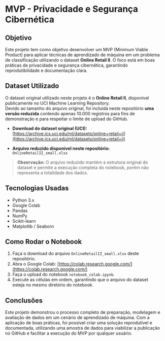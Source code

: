 
# MVP - Privacidade e Segurança Cibernética

## Objetivo
Este projeto tem como objetivo desenvolver um MVP (Minimum Viable Product) para aplicar técnicas de aprendizado de máquina 
em um problema de classificação utilizando o dataset **Online Retail II**. 
O foco está em boas práticas de privacidade e segurança cibernética, garantindo reprodutibilidade e documentação clara.

## Dataset Utilizado
O dataset original utilizado neste projeto é o **Online Retail II**, disponível publicamente no UCI Machine Learning Repository.  
Devido ao tamanho do arquivo original, foi incluída neste repositório **uma versão reduzida** contendo apenas 10.000 registros 
para fins de demonstração e para respeitar o limite de upload do GitHub.

- **Download do dataset original (UCI):**
  [https://archive.ics.uci.edu/ml/datasets/online+retail+ii](https://archive.ics.uci.edu/ml/datasets/online+retail+ii)

- **Arquivo reduzido disponível neste repositório:**
  `OnlineRetailII_small.xlsx`

> **Observação:**
> O arquivo reduzido mantém a estrutura original do dataset e permite a execução completa do notebook, porém não representa a totalidade dos dados.

## Tecnologias Usadas
- Python 3.x
- Google Colab
- Pandas
- NumPy
- Scikit-learn
- Matplotlib / Seaborn

## Como Rodar o Notebook
1. Faça o download do arquivo `OnlineRetailII_small.xlsx` deste repositório.
2. Abra o Google Colab: [https://colab.research.google.com/](https://colab.research.google.com/)
3. Faça o upload do notebook `notebook_colab.ipynb`.
4. Execute as células em ordem, garantindo que o arquivo do dataset esteja no mesmo diretório do notebook.

## Conclusões
Este projeto demonstrou o processo completo de preparação, modelagem e avaliação de dados em um cenário de aprendizado de máquina. 
Com a aplicação de boas práticas, foi possível criar uma solução reprodutível e documentada, utilizando uma amostra de dados para 
viabilizar a publicação no GitHub e facilitar a execução do MVP por qualquer usuário.
